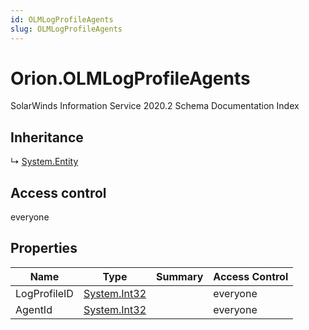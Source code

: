 ```yaml
---
id: OLMLogProfileAgents
slug: OLMLogProfileAgents
---
```


# Orion.OLMLogProfileAgents

SolarWinds Information Service 2020.2 Schema Documentation Index

## Inheritance

↳ [System.Entity](./../System/Entity)

## Access control

everyone

## Properties

| Name | Type | Summary | Access Control |
| ------ | ------ | ------ | ------ |
| LogProfileID | [System.Int32](https://docs.microsoft.com/en-us/dotnet/api/system.int32) |  | everyone |
| AgentId | [System.Int32](https://docs.microsoft.com/en-us/dotnet/api/system.int32) |  | everyone |

